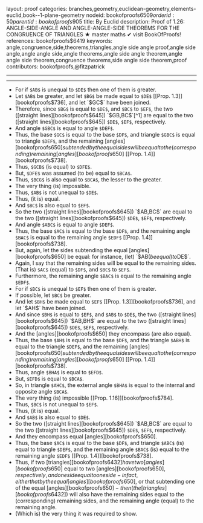 layout: proof
categories: branches,geometry,euclidean-geometry,elements-euclid,book--1-plane-geometry
nodeid: bookofproofs$6509
orderid: 50
parentid: bookofproofs$905
title: By Euclid
description:  Proof of 1.26: ANGLE-SIDE-ANGLE AND ANGLE-ANGLE-SIDE THEOREMS FOR THE CONGRUENCE OF TRIANGLES &#9733; master maths &#10004; visit BookOfProofs!
references: bookofproofs$6419
keywords: angle,congruence,side,theorems,triangles,angle side angle proof,angle side angle,angle angle side,angle theorems,angle side angle theorem,angle angle side theorem,congruence theorems,side angle side theorem,proof
contributors: bookofproofs,@fitzpatrick

---


---



* For if `$AB$` is unequal to `$DE$` then one of them is greater.
* Let `$AB$` be greater, and let `$BG$` be made equal to `$DE$` [[Prop. 1.3]][bookofproofs$736], and let `$GC$` have been joined.
* Therefore, since `$BG$` is equal to `$DE$`, and `$BC$` to `$EF$`, the two ([straight lines][bookofproofs$645]) `$GB$`, `$BC$`[^1] are equal to the two ([straight lines][bookofproofs$645]) `$DE$`, `$EF$`, respectively.
* And angle `$GBC$` is equal to angle `$DEF$`.
* Thus, the base `$GC$` is equal to the base `$DF$`, and triangle `$GBC$` is equal to triangle `$DEF$`, and the remaining [angles][bookofproofs$650] subtended by the equal sides will be equal to the (corresponding) remaining [angles][bookofproofs$650] [[Prop. 1.4]][bookofproofs$738].
* Thus, `$GCB$` (is equal) to `$DFE$`.
* But, `$DFE$` was assumed (to be) equal to `$BCA$`.
* Thus, `$BCG$` is also equal to `$BCA$`, the lesser to the greater.
* The very thing (is) impossible.
* Thus, `$AB$` is not unequal to `$DE$`.
* Thus, (it is) equal.
* And `$BC$` is also equal to `$EF$`.
* So the two ([straight lines][bookofproofs$645]) `$AB$`, `$BC$` are equal to the two ([straight lines][bookofproofs$645]) `$DE$`, `$EF$`, respectively.
* And angle `$ABC$` is equal to angle `$DEF$`.
* Thus, the base `$AC$` is equal to the base `$DF$`, and the remaining angle `$BAC$` is equal to the remaining angle `$EDF$` [[Prop. 1.4]][bookofproofs$738].
* But, again, let the sides subtending the equal [angles][bookofproofs$650] be equal: for instance, (let) `$AB$` (be equal) to `$DE$`.
* Again, I say that the remaining sides will be equal to the remaining sides. (That is) `$AC$` (equal) to `$DF$`, and `$BC$` to `$EF$`.
* Furthermore, the remaining angle `$BAC$` is equal to the remaining angle `$EDF$`.
* For if `$BC$` is unequal to `$EF$` then one of them is greater.
* If possible, let `$BC$` be greater.
* And let `$BH$` be made equal to `$EF$` [[Prop. 1.3]][bookofproofs$736], and let `$AH$` have been joined.
* And since `$BH$` is equal to `$EF$`, and `$AB$` to `$DE$`, the two ([straight lines][bookofproofs$645]) `$AB$`, `$BH$` are equal to the two ([straight lines][bookofproofs$645]) `$DE$`, `$EF$`, respectively.
* And the [angles][bookofproofs$650] they encompass (are also equal).
* Thus, the base `$AH$` is equal to the base `$DF$`, and the triangle `$ABH$` is equal to the triangle `$DEF$`, and the remaining [angles][bookofproofs$650] subtended by the equal sides will be equal to the (corresponding) remaining [angles][bookofproofs$650] [[Prop. 1.4]][bookofproofs$738].
* Thus, angle `$BHA$` is equal to `$EFD$`.
* But, `$EFD$` is equal to `$BCA$`.
* So, in triangle `$AHC$`, the external angle `$BHA$` is equal to the internal and opposite angle `$BCA$`.
* The very thing (is) impossible [[Prop. 1.16]][bookofproofs$784].
* Thus, `$BC$` is not unequal to `$EF$`.
* Thus, (it is) equal.
* And `$AB$` is also equal to `$DE$`.
* So the two ([straight lines][bookofproofs$645]) `$AB$`, `$BC$` are equal to the two ([straight lines][bookofproofs$645]) `$DE$`, `$EF$`, respectively.
* And they encompass equal [angles][bookofproofs$650].
* Thus, the base `$AC$` is equal to the base `$DF$`, and triangle `$ABC$` (is) equal to triangle `$DEF$`, and the remaining angle `$BAC$` (is) equal to the remaining angle `$EDF$` [[Prop. 1.4]][bookofproofs$738].
* Thus, if two [triangles][bookofproofs$6432] have two [angles][bookofproofs$650] equal to two [angles][bookofproofs$650], respectively, and one side equal to one side - in fact, either that by the equal [angles][bookofproofs$650], or that subtending one of the equal [angles][bookofproofs$650] - then (the [triangles][bookofproofs$6432]) will also have the remaining sides equal to the (corresponding) remaining sides, and the remaining angle (equal) to the remaining angle.
* (Which is) the very thing it was required to show.

[^1]: The Greek text has "$BG$, `$BC$`", which is obviously a mistake (translator's note).
